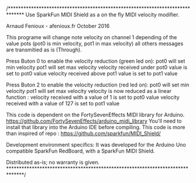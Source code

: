 /******************************************************************************
 Use SparkFun MIDI Shield as a on the fly MIDI velocity modifier.

 Arnaud Fenioux - afenioux.fr
 October 2016
 
 This programe will change note velocity on channel 1
 depending of the value pots (pot0 is min velocity, pot1 in max velocity)
 all others messages are transmitied as is (Through).

 Press Buton 0 to enable the velocity reduction (green led on):
  pot0 will set min velocity
  pot1 will set max velocity
  velocity received under pot0 value is set to pot0 value
  velocity received above pot1 value is set to pot1 value

 Press Buton 2 to enable the velocity reduction (red led on):
  pot0 will set min velocity
  pot1 will set max velocity
  velocity is now reduced as a linear function : 
  velocity received with a value of 1 is set to pot0 value
  velocity received with a value of 127 is set to pot1 value
 
  This code is dependent on the FortySevenEffects MIDI library for Arduino.
  https://github.com/FortySevenEffects/arduino_midi_library
  You'll need to install that library into the Arduino IDE before compiling.
  This code is more than inspired of repo :
  https://github.com/sparkfun/MIDI_Shield/
  
Development environment specifics:
  It was developed for the Arduino Uno compatible SparkFun RedBoard, with a  SparkFun
  MIDI Shield.

Distributed as-is; no warranty is given.
******************************************************************************/